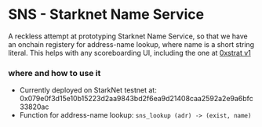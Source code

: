 # SNS - Starknet Name Service
A reckless attempt at prototyping Starknet Name Service, so that we have an onchain registery for address-name lookup, where name is a short string literal. This helps with any scoreboarding UI, including the one at [0xstrat v1](https://github.com/topology-gg/fountain/tree/v0.1/examples/zeroxstrat_v1)

### where and how to use it
- Currently deployed on StarkNet testnet at: 0x079e0f3d15e10b15223d2aa9843bd2f6ea9d21408caa2592a2e9a6bfc33820ac
- Function for address-name lookup: `sns_lookup (adr) -> (exist, name)`
